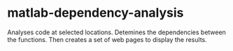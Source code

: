 # matlab-dependency-analysis
Analyses code at selected locations. Detemines the dependencies between the functions. Then creates a set of web pages to display the results.
